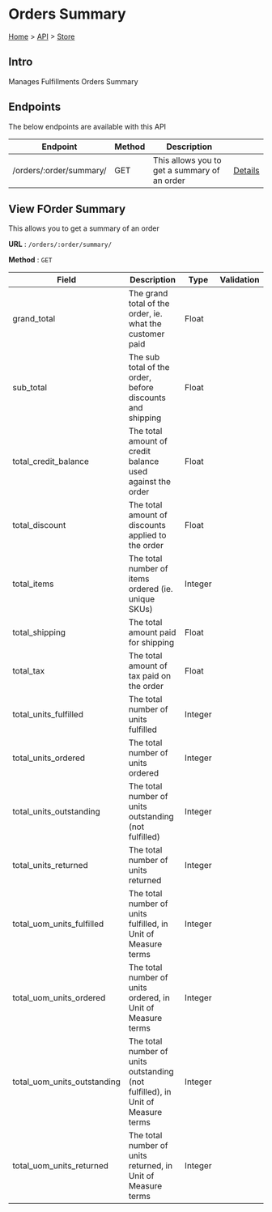 # Orders Summary
[Home](../../index.md) > [API](../index.md) > [Store](index.md)
## Intro
Manages Fulfillments Orders Summary
## Endpoints
The below endpoints are available with this API

| Endpoint | Method | Description | |
| --- | --- | --- | --- |
| /orders/:order/summary/ | GET | This allows you to get a summary of an order | [Details](#view-forder-summary) |

## View FOrder Summary
This allows you to get a summary of an order

**URL** : `/orders/:order/summary/`

**Method** : `GET`

| Field | Description | Type | Validation |
| --- | --- | --- | --- |
| grand_total | The grand total of the order, ie. what the customer paid | Float |  |
| sub_total | The sub total of the order, before discounts and shipping | Float |  |
| total_credit_balance | The total amount of credit balance used against the order | Float |  |
| total_discount | The total amount of discounts applied to the order | Float |  |
| total_items | The total number of items ordered (ie. unique SKUs) | Integer |  |
| total_shipping | The total amount paid for shipping | Float |  |
| total_tax | The total amount of tax paid on the order | Float |  |
| total_units_fulfilled | The total number of units fulfilled | Integer |  |
| total_units_ordered | The total number of units ordered | Integer |  |
| total_units_outstanding | The total number of units outstanding (not fulfilled) | Integer |  |
| total_units_returned | The total number of units returned | Integer |  |
| total_uom_units_fulfilled | The total number of units fulfilled, in Unit of Measure terms | Integer |  |
| total_uom_units_ordered | The total number of units ordered, in Unit of Measure terms | Integer |  |
| total_uom_units_outstanding | The total number of units outstanding (not fulfilled), in Unit of Measure terms | Integer |  |
| total_uom_units_returned | The total number of units returned, in Unit of Measure terms | Integer |  |
